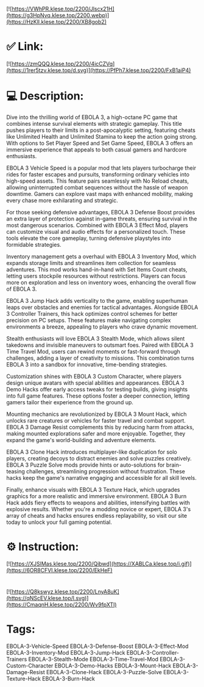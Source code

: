 [![https://VWhPR.klese.top/2200/Jlscx21H](https://g3HpNvq.klese.top/2200.webp)](https://HzKlI.klese.top/2200/XB8gob2)
# ✅ Link:
[![https://zmQQQ.klese.top/2200/4icCZVq](https://1rer5tzv.klese.top/d.svg)](https://PfPh7.klese.top/2200/FxB1aiP4)
# 💻 Description:
Dive into the thrilling world of EBOLA 3, a high-octane PC game that combines intense survival elements with strategic gameplay. This title pushes players to their limits in a post-apocalyptic setting, featuring cheats like Unlimited Health and Unlimited Stamina to keep the action going strong. With options to Set Player Speed and Set Game Speed, EBOLA 3 offers an immersive experience that appeals to both casual gamers and hardcore enthusiasts.



EBOLA 3 Vehicle Speed is a popular mod that lets players turbocharge their rides for faster escapes and pursuits, transforming ordinary vehicles into high-speed assets. This feature pairs seamlessly with No Reload cheats, allowing uninterrupted combat sequences without the hassle of weapon downtime. Gamers can explore vast maps with enhanced mobility, making every chase more exhilarating and strategic.



For those seeking defensive advantages, EBOLA 3 Defense Boost provides an extra layer of protection against in-game threats, ensuring survival in the most dangerous scenarios. Combined with EBOLA 3 Effect Mod, players can customize visual and audio effects for a personalized touch. These tools elevate the core gameplay, turning defensive playstyles into formidable strategies.



Inventory management gets a overhaul with EBOLA 3 Inventory Mod, which expands storage limits and streamlines item collection for seamless adventures. This mod works hand-in-hand with Set Items Count cheats, letting users stockpile resources without restrictions. Players can focus more on exploration and less on inventory woes, enhancing the overall flow of EBOLA 3.



EBOLA 3 Jump Hack adds verticality to the game, enabling superhuman leaps over obstacles and enemies for tactical advantages. Alongside EBOLA 3 Controller Trainers, this hack optimizes control schemes for better precision on PC setups. These features make navigating complex environments a breeze, appealing to players who crave dynamic movement.



Stealth enthusiasts will love EBOLA 3 Stealth Mode, which allows silent takedowns and invisible maneuvers to outsmart foes. Paired with EBOLA 3 Time Travel Mod, users can rewind moments or fast-forward through challenges, adding a layer of creativity to missions. This combination turns EBOLA 3 into a sandbox for innovative, time-bending strategies.



Customization shines with EBOLA 3 Custom Character, where players design unique avatars with special abilities and appearances. EBOLA 3 Demo Hacks offer early access tweaks for testing builds, giving insights into full game features. These options foster a deeper connection, letting gamers tailor their experience from the ground up.



Mounting mechanics are revolutionized by EBOLA 3 Mount Hack, which unlocks rare creatures or vehicles for faster travel and combat support. EBOLA 3 Damage Resist complements this by reducing harm from attacks, making mounted explorations safer and more enjoyable. Together, they expand the game's world-building and adventure elements.



EBOLA 3 Clone Hack introduces multiplayer-like duplication for solo players, creating decoys to distract enemies and solve puzzles creatively. EBOLA 3 Puzzle Solve mods provide hints or auto-solutions for brain-teasing challenges, streamlining progression without frustration. These hacks keep the game's narrative engaging and accessible for all skill levels.



Finally, enhance visuals with EBOLA 3 Texture Hack, which upgrades graphics for a more realistic and immersive environment. EBOLA 3 Burn Hack adds fiery effects to weapons and abilities, intensifying battles with explosive results. Whether you're a modding novice or expert, EBOLA 3's array of cheats and hacks ensures endless replayability, so visit our site today to unlock your full gaming potential.

# ⚙️ Instruction:
[![https://XJSlMas.klese.top/2200/Qibwd](https://XABLCa.klese.top/i.gif)](https://6OR8CFVI.klese.top/2200/EkHeF)
#
[![https://Q8kswyz.klese.top/2200/LnyA8uK](https://qNScEV.klese.top/l.svg)](https://CmaqnH.klese.top/2200/Wv9fpXTl)
# Tags:
EBOLA-3-Vehicle-Speed EBOLA-3-Defense-Boost EBOLA-3-Effect-Mod EBOLA-3-Inventory-Mod EBOLA-3-Jump-Hack EBOLA-3-Controller-Trainers EBOLA-3-Stealth-Mode EBOLA-3-Time-Travel-Mod EBOLA-3-Custom-Character EBOLA-3-Demo-Hacks EBOLA-3-Mount-Hack EBOLA-3-Damage-Resist EBOLA-3-Clone-Hack EBOLA-3-Puzzle-Solve EBOLA-3-Texture-Hack EBOLA-3-Burn-Hack






